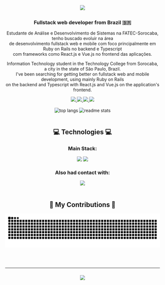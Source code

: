 <h1 align="center">
    <img src="https://readme-typing-svg.demolab.com?font=Caveat&size=35&duration=2000&pause=1000&center=true&vCenter=true&width=435&lines=Hi+there!++%F0%9F%91%8B;Welcome+to+my+GitHub+Page!" />
</h1>
<h3 align="center">Fullstack web developer from Brazil 🇧🇷</h3>

<p align="center">Estudante de Análise e Desenvolvimento de Sistemas na FATEC-Sorocaba, tenho buscado evoluir na área<br> de desenvolvimento fullstack web e mobile com foco principalmente em Ruby on Rails no backend e Typescript<br> com frameworks como React.js e Vue.js no frontend das aplicações. </p>
<p align="center">Information Technology student in the Technology College from Sorocaba, a city in the state of São Paulo, Brazil.<br> I've been searching for getting better on fullstack web and mobile development, using mainly Ruby on Rails<br> on the backend and Typescript with React.js and Vue.js on the application's frontend.  </p>

<div align="center"> 
<a href="mailto:dsbfelipe@outlook.com">
    <img src="https://img.shields.io/badge/Microsoft_Outlook-0078D4?style=for-the-badge&logo=microsoft-outlook&logoColor=white" />
  </a>
  <a href="https://gitlab.com/dsbfelipe" target="_blank">
    <img src="https://img.shields.io/badge/GitLab-330F63?style=for-the-badge&logo=gitlab&logoColor=white" target="_blank" />
  </a>
  <a href="https://linkedin.com/in/dsbfelipe" target="_blank">
    <img src="https://img.shields.io/badge/LinkedIn-0077B5?style=for-the-badge&logo=linkedin&logoColor=white" target="_blank" />
  </a>
  <a href="https://stackoverflow.com/users/22372512/dsbfelipe" target="_blank">
    <img src="https://img.shields.io/badge/Stack_Overflow-FE7A16?style=for-the-badge&logo=stack-overflow&logoColor=white" target="_blank" />
  </a>
</div>
<br>


 <div width="900" align="center">
 <img width=424 src="https://github-readme-stats.vercel.app/api/top-langs/?username=dsbfelipe&hide=HTML&langs_count=8&layout=compact&theme=tokyonight&border_radius=10&size_weight=0.5&count_weight=0.5&exclude_repo=github-readme-stats" alt="top langs" />
  <img width=390 src="https://github-readme-stats.vercel.app/api?username=dsbfelipe&count_private=true&show_icons=true&theme=tokyonight&rank_icon=github&border_radius=10" alt="readme stats" />
</div>

<br>




 
<h2 align="center">💻 Technologies 💻</h2>

<div align="center">
    <h3>Main Stack:</h3>
    <img src="https://skillicons.dev/icons?i=linux,git,github,html,css,javascript,bootstrap,jquery,sass,react,tailwind" />
    <img src="https://skillicons.dev/icons?i=redux,d3,postgresql,nodejs,express,mongo,ruby,rails,rabbitmq,ts,elixir" /><br>
    <h3>Also had contact with:</h3>
    <img src="https://skillicons.dev/icons?i=c,cs,dotnet,java,mysql" />
</div>

<br/>

<div align="center">
  <h2>🐍 My Contributions 🐍</h2>
  <picture>
  <source media="(prefers-color-scheme: dark)" srcset="https://raw.githubusercontent.com/dsbfelipe/dsbfelipe/output/github-contribution-grid-snake-dark.svg" />
  <source media="(prefers-color-scheme: light)" srcset="https://raw.githubusercontent.com/dsbfelipe/dsbfelipe/output/github-contribution-grid-snake.svg" />
  <img alt="github-snake" src="https://raw.githubusercontent.com/dsbfelipe/dsbfelipe/output/github-contribution-grid-snake.svg" />
</picture>
  
  <br/><br/>
</div>
<hr>

<h3 align="center">
    <img src="https://readme-typing-svg.demolab.com?font=Caveat&size=35&duration=2000&pause=1000&center=true&vCenter=true&width=435&lines=Thank+you+for+visiting!+%F0%9F%91%8D;Get+in+touch+on+LinkedIn!">
</h3>


